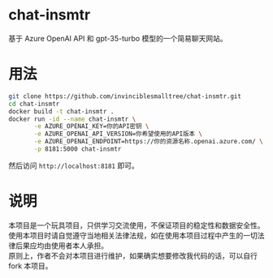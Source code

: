 # chat-insmtr

基于 Azure OpenAI API 和 gpt-35-turbo 模型的一个简易聊天网站。

# 用法

```bash
git clone https://github.com/invinciblesmalltree/chat-insmtr.git
cd chat-insmtr
docker build -t chat-insmtr .
docker run -id --name chat-insmtr \
       -e AZURE_OPENAI_KEY=你的API密钥 \
       -e AZURE_OPENAI_API_VERSION=你希望使用的API版本 \
       -e AZURE_OPENAI_ENDPOINT=https://你的资源名称.openai.azure.com/ \
       -p 8181:5000 chat-insmtr
```

然后访问 `http://localhost:8181` 即可。

# 说明

本项目是一个玩具项目，只供学习交流使用，不保证项目的稳定性和数据安全性。  
使用本项目时请自觉遵守当地相关法律法规，如在使用本项目过程中产生的一切法律后果应均由使用者本人承担。  
原则上，作者不会对本项目进行维护，如果确实想要修改我代码的话，可以自行 fork 本项目。